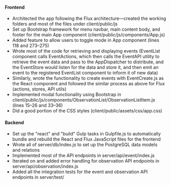 #### Frontend

- Architected the app following the Flux architecture—created the working folders and most of the files under client/public/js
- Set up Bootstrap framework for menu navbar, main content body, and footer for the main App component (client/public/js/components/App.js)
- Added feature to allow users to toggle mode in App component (lines 118 and 273–275)
- Wrote most of the code for retrieving and displaying events (EventList component calls EventActions, which then calls the EventAPI utility to retrieve the event data and pass to the AppDispatcher to distribute, and the EventStore would listen for the data and store it, and then emit an event to the registered EventList component to inform it of new data)
- Similarly, wrote the functionality to create events with EventCreate.js as the React component and followed the similar process as above for Flux (actions, stores, API utils)
- Implemented modal functionality using Bootstrap in client/public/js/components/ObservationList/ObservationListItem.js (lines 15–26 and 33–36)
- Did a good portion of the CSS styles (client/public/assets/css/app.css)

#### Backend
- Set up the "react" and "build" Gulp tasks in Gulpfile.js to automatically bundle and rebuild the React and Flux JavaScript files for the frontend
- Wrote all of server/db/index.js to set up the PostgreSQL data models and relations
- Implemented most of the API endpoints in server/api/event/index.js
- Iterated on and added error handling for observation API endpoints in server/api/observation/index.js
- Added all the integration tests for the event and observation API endpoints in server/test/